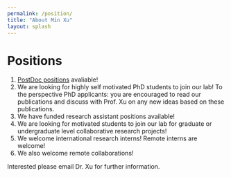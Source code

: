 ```yaml
---
permalink: /position/
title: "About Min Xu"
layout: splash
---
```


# Positions

1. <a href="https://docs.google.com/document/d/e/2PACX-1vTKGVGHdWFSwgM4MN-r7CsshGlNbD8xlaH4sksUqep-Ir_X9avu4BqHcn8g7RCAvqwW9-9XRiGeHclq/pub" target="_blank">PostDoc positions</a> avaliable!
2. We are looking for highly self motivated PhD students to join our lab! To the perspective PhD applicants: you are encouraged to read our publications and discuss with Prof. Xu on any new ideas based on these publications.
3. We have funded research assistant positions available!
4. We are looking for motivated students to join our lab for graduate or undergraduate level collaborative research projects!
5. We welcome international research interns! Remote interns are welcome!
6. We also welcome remote collaborations!

Interested please email Dr. Xu for further information.